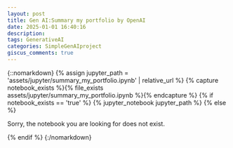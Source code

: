 ```yaml
---
layout: post
title: Gen AI:Summary my portfolio by OpenAI
date: 2025-01-01 16:40:16
description: 
tags: GenerativeAI
categories: SimpleGenAIproject
giscus_comments: true
---
```




{::nomarkdown}
{% assign jupyter_path = 'assets/jupyter/summary_my_portfolio.ipynb' | relative_url %}
{% capture notebook_exists %}{% file_exists assets/jupyter/summary_my_portfolio.ipynb %}{% endcapture %}
{% if notebook_exists == 'true' %}
  {% jupyter_notebook jupyter_path %}
{% else %}
  <p>Sorry, the notebook you are looking for does not exist.</p>
{% endif %}
{:/nomarkdown}